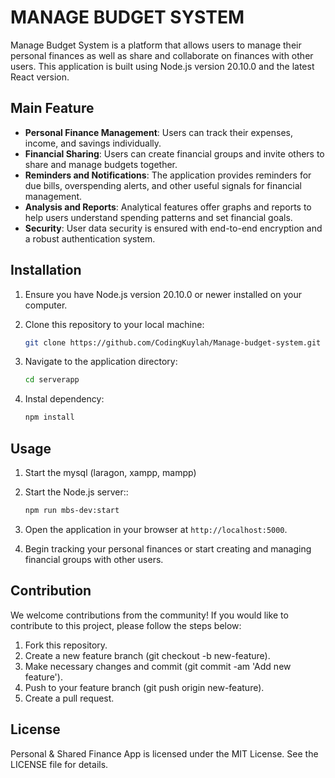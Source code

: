 # MANAGE BUDGET SYSTEM 

Manage Budget System is a platform that allows users to manage their personal finances as well as share and collaborate on finances with other users. This application is built using Node.js version 20.10.0 and the latest React version.

## Main Feature

- **Personal Finance Management**: Users can track their expenses, income, and savings individually.
- **Financial Sharing**: Users can create financial groups and invite others to share and manage budgets together.
- **Reminders and Notifications**: The application provides reminders for due bills, overspending alerts, and other useful signals for financial management.
- **Analysis and Reports**: Analytical features offer graphs and reports to help users understand spending patterns and set financial goals.
- **Security**: User data security is ensured with end-to-end encryption and a robust authentication system.

## Installation

1. Ensure you have Node.js version 20.10.0 or newer installed on your computer.
2. Clone this repository to your local machine:

    ```bash
    git clone https://github.com/CodingKuylah/Manage-budget-system.git
    ```

3. Navigate to the application directory:

    ```bash
    cd serverapp
    ```

4. Instal dependency:

    ```bash
    npm install
    ```

## Usage

1. Start the mysql (laragon, xampp, mampp)
   
2. Start the Node.js server::

    ```bash
    npm run mbs-dev:start
    ```

3. Open the application in your browser at  `http://localhost:5000`.

4. Begin tracking your personal finances or start creating and managing financial groups with other users.

## Contribution

We welcome contributions from the community! If you would like to contribute to this project, please follow the steps below:

1. Fork this repository.
2. Create a new feature branch (git checkout -b new-feature).
3. Make necessary changes and commit (git commit -am 'Add new feature').
4. Push to your feature branch (git push origin new-feature).
5. Create a pull request.

## License

Personal & Shared Finance App is licensed under the MIT License. See the LICENSE file for details.
